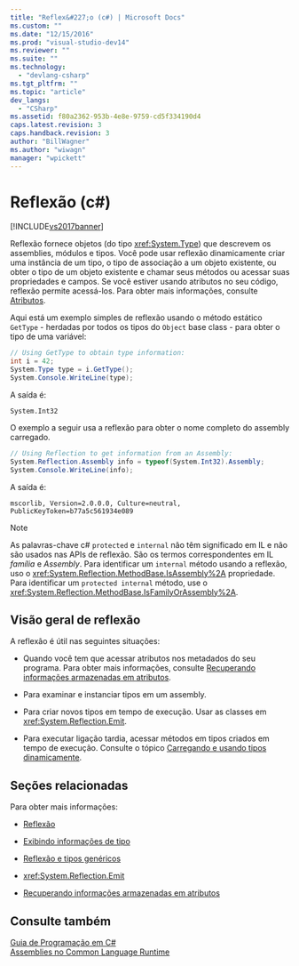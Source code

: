 ```yaml
---
title: "Reflex&#227;o (c#) | Microsoft Docs"
ms.custom: ""
ms.date: "12/15/2016"
ms.prod: "visual-studio-dev14"
ms.reviewer: ""
ms.suite: ""
ms.technology: 
  - "devlang-csharp"
ms.tgt_pltfrm: ""
ms.topic: "article"
dev_langs: 
  - "CSharp"
ms.assetid: f80a2362-953b-4e8e-9759-cd5f334190d4
caps.latest.revision: 3
caps.handback.revision: 3
author: "BillWagner"
ms.author: "wiwagn"
manager: "wpickett"
---
```

# Reflex&#227;o (c#)
[!INCLUDE[vs2017banner](../../../csharp/includes/vs2017banner.md)]

Reflexão fornece objetos \(do tipo <xref:System.Type>\) que descrevem os assemblies, módulos e tipos. Você pode usar reflexão dinamicamente criar uma instância de um tipo, o tipo de associação a um objeto existente, ou obter o tipo de um objeto existente e chamar seus métodos ou acessar suas propriedades e campos. Se você estiver usando atributos no seu código, reflexão permite acessá\-los. Para obter mais informações, consulte [Atributos](../Topic/Extending%20Metadata%20Using%20Attributes.md).  
  
 Aqui está um exemplo simples de reflexão usando o método estático `GetType` \- herdadas por todos os tipos do `Object` base class \- para obter o tipo de uma variável:  
  
```c#  
// Using GetType to obtain type information:  
int i = 42;  
System.Type type = i.GetType();  
System.Console.WriteLine(type);  
```  
  
 A saída é:  
  
 `System.Int32`  
  
 O exemplo a seguir usa a reflexão para obter o nome completo do assembly carregado.  
  
```c#  
// Using Reflection to get information from an Assembly:  
System.Reflection.Assembly info = typeof(System.Int32).Assembly;  
System.Console.WriteLine(info);  
```  
  
 A saída é:  
  
 `mscorlib, Version=2.0.0.0, Culture=neutral, PublicKeyToken=b77a5c561934e089`  
  
> [!NOTE]
>  As palavras\-chave c\# `protected` e `internal` não têm significado em IL e não são usados nas APIs de reflexão. São os termos correspondentes em IL *família* e *Assembly*. Para identificar um `internal` método usando a reflexão, uso o <xref:System.Reflection.MethodBase.IsAssembly%2A> propriedade. Para identificar um `protected internal` método, use o <xref:System.Reflection.MethodBase.IsFamilyOrAssembly%2A>.  
  
## Visão geral de reflexão  
 A reflexão é útil nas seguintes situações:  
  
-   Quando você tem que acessar atributos nos metadados do seu programa. Para obter mais informações, consulte [Recuperando informações armazenadas em atributos](../Topic/Retrieving%20Information%20Stored%20in%20Attributes.md).  
  
-   Para examinar e instanciar tipos em um assembly.  
  
-   Para criar novos tipos em tempo de execução. Usar as classes em <xref:System.Reflection.Emit>.  
  
-   Para executar ligação tardia, acessar métodos em tipos criados em tempo de execução. Consulte o tópico [Carregando e usando tipos dinamicamente](../Topic/Dynamically%20Loading%20and%20Using%20Types.md).  
  
## Seções relacionadas  
 Para obter mais informações:  
  
-   [Reflexão](../Topic/Reflection%20in%20the%20.NET%20Framework.md)  
  
-   [Exibindo informações de tipo](../Topic/Viewing%20Type%20Information.md)  
  
-   [Reflexão e tipos genéricos](../Topic/Reflection%20and%20Generic%20Types.md)  
  
-   <xref:System.Reflection.Emit>  
  
-   [Recuperando informações armazenadas em atributos](../Topic/Retrieving%20Information%20Stored%20in%20Attributes.md)  
  
## Consulte também  
 [Guia de Programação em C\#](../../../csharp/programming-guide/index.md)   
 [Assemblies no Common Language Runtime](../Topic/Assemblies%20in%20the%20Common%20Language%20Runtime.md)